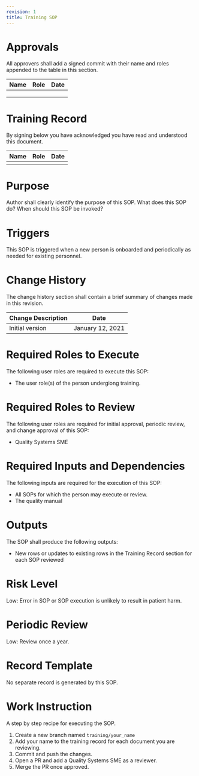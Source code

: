 ```yaml
---
revision: 1
title: Training SOP
---
```


# Approvals

All approvers shall add a signed commit with their name and roles appended to the table in this section.

| Name | Role | Date |
|---|---|---|
|      |      |      |
|      |      |      |
|      |      ||

# Training Record

By signing below you have acknowledged you have read and understood this document.

| Name | Role | Date |
| ---- | ---- | ---- |
|      |      |      |

# Purpose

Author shall clearly identify the purpose of this SOP. What does this SOP do? When should this SOP be invoked?

# Triggers

This SOP is triggered when a new person is onboarded and periodically as needed for existing personnel. 

# Change History

The change history section shall contain a brief summary of changes made in this revision.

| Change Description | Date             |
| ------------------ | ---------------- |
| Initial version    | January 12, 2021 |

# Required Roles to Execute

The following user roles are required to execute this SOP:

- The user role(s) of the person undergiong training.

# Required Roles to Review

The following user roles are required for initial approval, periodic review, and change approval of this SOP:

- Quality Systems SME

# Required Inputs and Dependencies

The following inputs are required for the execution of this SOP:

- All SOPs for which the person may execute or review. 
- The quality manual

# Outputs

The SOP shall produce the following outputs:

- New rows or updates to existing rows in the Training Record section for each SOP reviewed

# Risk Level

Low: Error in SOP or SOP execution is unlikely to result in patient harm.

# Periodic Review

Low: Review once a year.

# Record Template

No separate record is generated by this SOP.

# Work Instruction

A step by step recipe for executing the SOP.

1. Create a new branch named `training/your_name`
2. Add your name to the training record for each document you are reviewing.
3. Commit and push the changes.
4. Open a PR and add a Quality Systems SME as a reviewer.
5. Merge the PR once approved.
